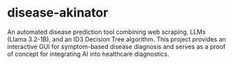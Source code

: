 # disease-akinator
An automated disease prediction tool combining web scraping, LLMs (Llama 3.2-1B), and an ID3 Decision Tree algorithm. This project provides an interactive GUI for symptom-based disease diagnosis and serves as a proof of concept for integrating AI into healthcare diagnostics.

